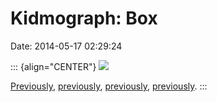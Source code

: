 Kidmograph: Box
===============

Date: 2014-05-17 02:29:24

::: {align="CENTER"}
[![](http://www.jwz.org/images/tumblr_mtpnyvn7vy1rsdpaso1_500.gif)](http://kidmograph.tumblr.com/post/62297961343/girl-in-a-box)

[Previously](http://www.jwz.org/blog/2013/11/sholim/),
[previously](http://www.jwz.org/blog/2014/03/n-light-membrane/),
[previously](http://www.jwz.org/blog/2013/07/parametric-expression-a-study-of-quantified-emotion/),
[previously](http://www.jwz.org/blog/2010/03/drop-drop-drop/).
:::
